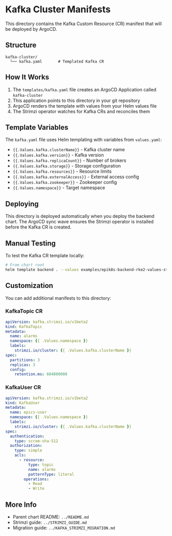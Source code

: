 # Kafka Cluster Manifests

This directory contains the Kafka Custom Resource (CR) manifest that will be deployed by ArgoCD.

## Structure

```
kafka-cluster/
  └── kafka.yaml       # Templated Kafka CR
```

## How It Works

1. The `templates/kafka.yaml` file creates an ArgoCD Application called `kafka-cluster`
2. This application points to this directory in your git repository
3. ArgoCD renders the template with values from your Helm values file
4. The Strimzi operator watches for Kafka CRs and reconciles them

## Template Variables

The `kafka.yaml` file uses Helm templating with variables from `values.yaml`:

- `{{.Values.kafka.clusterName}}` - Kafka cluster name
- `{{.Values.kafka.version}}` - Kafka version
- `{{.Values.kafka.replicaCount}}` - Number of brokers
- `{{.Values.kafka.storage}}` - Storage configuration
- `{{.Values.kafka.resources}}` - Resource limits
- `{{.Values.kafka.externalAccess}}` - External access config
- `{{.Values.kafka.zookeeper}}` - Zookeeper config
- `{{.Values.namespace}}` - Target namespace

## Deploying

This directory is deployed automatically when you deploy the backend chart. The ArgoCD sync wave ensures the Strimzi operator is installed before the Kafka CR is created.

## Manual Testing

To test the Kafka CR template locally:

```bash
# From chart root
helm template backend . --values examples/epik8s-backend-rke2-values-strimzi.yaml --show-only kafka-cluster/kafka.yaml
```

## Customization

You can add additional manifests to this directory:

### KafkaTopic CR

```yaml
apiVersion: kafka.strimzi.io/v1beta2
kind: KafkaTopic
metadata:
  name: alarms
  namespace: {{ .Values.namespace }}
  labels:
    strimzi.io/cluster: {{ .Values.kafka.clusterName }}
spec:
  partitions: 3
  replicas: 3
  config:
    retention.ms: 604800000
```

### KafkaUser CR

```yaml
apiVersion: kafka.strimzi.io/v1beta2
kind: KafkaUser
metadata:
  name: epics-user
  namespace: {{ .Values.namespace }}
  labels:
    strimzi.io/cluster: {{ .Values.kafka.clusterName }}
spec:
  authentication:
    type: scram-sha-512
  authorization:
    type: simple
    acls:
      - resource:
          type: topic
          name: alarms
          patternType: literal
        operations:
          - Read
          - Write
```

## More Info

- Parent chart README: `../README.md`
- Strimzi guide: `../STRIMZI_GUIDE.md`
- Migration guide: `../KAFKA_STRIMZI_MIGRATION.md`
